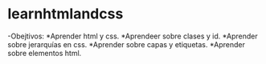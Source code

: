 # learnhtmlandcss

-Obejtivos:
  *Aprender html y css.
  *Aprendeer sobre clases y id.
  *Aprender sobre jerarquías en css.
  *Aprender sobre capas y etiquetas.
  *Aprender sobre elementos html.
